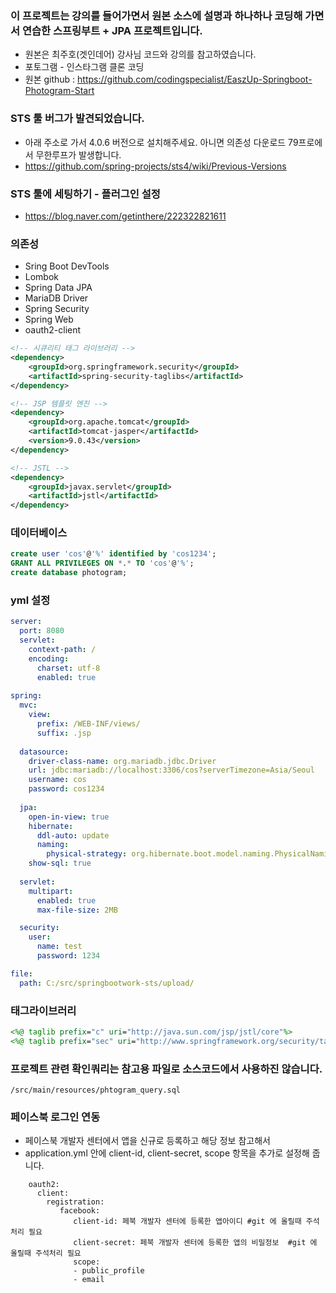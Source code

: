 ### 이 프로젝트는 강의를 들어가면서 원본 소스에 설명과 하나하나 코딩해 가면서 연습한 스프링부트 + JPA 프로젝트입니다.
- 원본은 최주호(겟인데어) 강사님 코드와 강의를 참고하였습니다.
- 포토그램 - 인스타그램 클론 코딩
- 원본 github : https://github.com/codingspecialist/EaszUp-Springboot-Photogram-Start

### STS 툴 버그가 발견되었습니다.
- 아래 주소로 가서 4.0.6 버전으로 설치해주세요. 아니면 의존성 다운로드 79프로에서 무한루프가 발생합니다.
- https://github.com/spring-projects/sts4/wiki/Previous-Versions

### STS 툴에 세팅하기 - 플러그인 설정
- https://blog.naver.com/getinthere/222322821611

### 의존성

- Sring Boot DevTools
- Lombok
- Spring Data JPA
- MariaDB Driver
- Spring Security
- Spring Web
- oauth2-client

```xml
<!-- 시큐리티 태그 라이브러리 -->
<dependency>
	<groupId>org.springframework.security</groupId>
	<artifactId>spring-security-taglibs</artifactId>
</dependency>

<!-- JSP 템플릿 엔진 -->
<dependency>
	<groupId>org.apache.tomcat</groupId>
	<artifactId>tomcat-jasper</artifactId>
	<version>9.0.43</version>
</dependency>

<!-- JSTL -->
<dependency>
	<groupId>javax.servlet</groupId>
	<artifactId>jstl</artifactId>
</dependency>
```

### 데이터베이스

```sql
create user 'cos'@'%' identified by 'cos1234';
GRANT ALL PRIVILEGES ON *.* TO 'cos'@'%';
create database photogram;
```

### yml 설정

```yml
server:
  port: 8080
  servlet:
    context-path: /
    encoding:
      charset: utf-8
      enabled: true
    
spring:
  mvc:
    view:
      prefix: /WEB-INF/views/
      suffix: .jsp
      
  datasource:
    driver-class-name: org.mariadb.jdbc.Driver
    url: jdbc:mariadb://localhost:3306/cos?serverTimezone=Asia/Seoul
    username: cos
    password: cos1234
    
  jpa:
    open-in-view: true
    hibernate:
      ddl-auto: update
      naming:
        physical-strategy: org.hibernate.boot.model.naming.PhysicalNamingStrategyStandardImpl
    show-sql: true
      
  servlet:
    multipart:
      enabled: true
      max-file-size: 2MB

  security:
    user:
      name: test
      password: 1234   

file:
  path: C:/src/springbootwork-sts/upload/
```

### 태그라이브러리

```jsp
<%@ taglib prefix="c" uri="http://java.sun.com/jsp/jstl/core"%>
<%@ taglib prefix="sec" uri="http://www.springframework.org/security/tags"%>
```


### 프로젝트 관련 확인쿼리는 참고용 파일로 소스코드에서 사용하진 않습니다.
```/src/main/resources/phtogram_query.sql```

### 페이스북 로그인 연동
-  페이스북 개발자 센터에서 앱을 신규로 등록하고 해당 정보 참고해서
-  application.yml 안에 client-id, client-secret, scope 항목을 추가로 설정해 줍니다.
```
    oauth2:
      client:
        registration:
           facebook:
              client-id: 페북 개발자 센터에 등록한 앱아이디 #git 에 올릴때 주석처리 필요
              client-secret: 페북 개발자 센터에 등록한 앱의 비밀정보  #git 에 올릴때 주석처리 필요
              scope:
              - public_profile
              - email
 ```